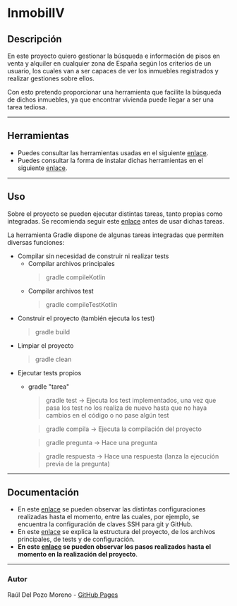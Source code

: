 # InmobilIV

## Descripción

En este proyecto quiero gestionar la búsqueda e información de pisos en venta y alquiler en cualquier zona de España según los criterios de un usuario, los cuales van a ser capaces de ver los inmuebles registrados y realizar gestiones sobre ellos.

Con esto pretendo proporcionar una herramienta que facilite la búsqueda de dichos inmuebles, ya que encontrar vivienda puede llegar a ser una tarea tediosa.

---
## Herramientas

- Puedes consultar las herramientas usadas en el siguiente [enlace](docs/tools.md).
- Puedes consultar la forma de instalar dichas herramientas en el siguiente [enlace](docs/instalacion.md).

---
## Uso

Sobre el proyecto se pueden ejecutar distintas tareas, tanto propias como integradas. Se recomienda seguir este [enlace](docs/instalacion.md) antes de usar dichas tareas.

La herramienta Gradle dispone de algunas tareas integradas que permiten diversas funciones:

- Compilar sin necesidad de construir ni realizar tests
  - Compilar archivos principales
    > gradle compileKotlin
  - Compilar archivos test
    > gradle compileTestKotlin
- Construir el proyecto (también ejecuta los test)
  > gradle build
- Limpiar el proyecto
  > gradle clean
- Ejecutar tests propios
  - gradle "tarea"
    > gradle test -> Ejecuta los test implementados, una vez que pasa los test no los realiza de nuevo hasta que no haya cambios en el código o no pase algún test

    > gradle compila -> Ejecuta la compilación del proyecto

    > gradle pregunta -> Hace una pregunta

    > gradle respuesta -> Hace una respuesta (lanza la ejecución previa de la pregunta)

---
## Documentación

- En este [enlace](docs/config.md) se pueden observar las distintas configuraciones realizadas hasta el momento, entre las cuales, por ejemplo, se encuentra la configuración de claves SSH para git y GitHub.
- En este [enlace](docs/codigo.md) se explica la estructura del proyecto, de los archivos principales, de tests y de configuración.
- **En este [enlace](docs/rubricas.md) se pueden observar los pasos realizados hasta el momento en la realización del proyecto**. 

---
### Autor

Raúl Del Pozo Moreno - [GitHub Pages](https://rauldpm.github.io/InmobilIV/)